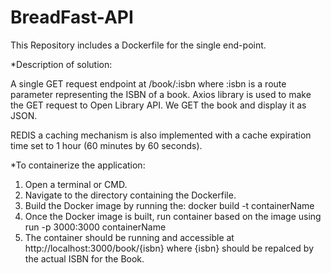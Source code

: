 # BreadFast-API

This Repository includes a Dockerfile for the single end-point.

*Description of solution:

A single GET request endpoint at /book/:isbn where :isbn is a route parameter representing the ISBN of a book. Axios library is used to make the GET request to Open Library API. We GET the book and display it as JSON.

REDIS a caching mechanism is also implemented with a cache expiration time set to 1 hour (60 minutes by 60 seconds).

*To containerize the application:

1. Open a terminal or CMD.
2. Navigate to the directory containing the Dockerfile.
3. Build the Docker image by running the: docker build -t containerName
4. Once the Docker image is built, run container based on the image using run -p 3000:3000 containerName
5. The container should be running and accessible at http://localhost:3000/book/{isbn} where {isbn} should be repalced by the actual ISBN for the Book.
